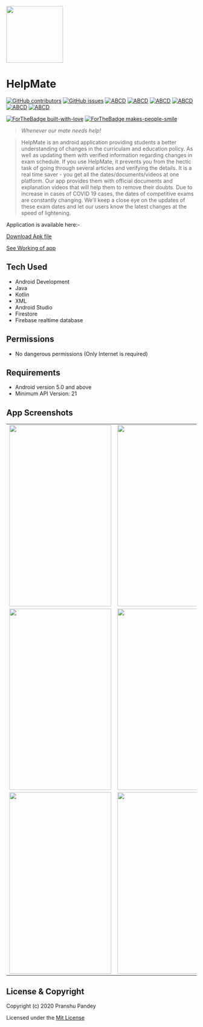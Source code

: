 

<a href="http://fvcproductions.com"><img src="https://user-images.githubusercontent.com/61552810/89718720-ba501900-d9de-11ea-8365-d0d8992f97a5.png" width="150" height="150"></a>



# HelpMate

[![GitHub contributors](https://img.shields.io/github/contributors/Naereen/StrapDown.js.svg)](https://github.com/HAC-2020/Aimers/contributors/)     [![GitHub issues](https://img.shields.io/github/issues/HAC-2020/Aimers)](https://github.com/HAC-2020/Aimers/issues/)      [![ABCD](https://img.shields.io/badge/development-passing-brightgreen)](https://img.shields.io/badge/development-passing-brightgreen) 
[![ABCD](https://img.shields.io/badge/App-Sample-yellow)](https://img.shields.io/badge/App-Sample-yellow) 
[![ABCD](https://img.shields.io/badge/repo%20size-6.02MB-blue)](https://img.shields.io/badge/repo%20size-6.02MB-blue) 
[![ABCD](https://img.shields.io/badge/Min%20API-21-blue)](https://img.shields.io/badge/Min%20API-21-blue/) 
[![ABCD](https://img.shields.io/badge/Max%20API-29-red)](https://img.shields.io/badge/Max%20API-29-red) 
[![ABCD](https://img.shields.io/badge/License-MIT%20License-orange)](https://img.shields.io/badge/License-MIT%20License-orange) <p></p>
[![ForTheBadge built-with-love](http://ForTheBadge.com/images/badges/built-with-love.svg)](https://github.com/HAC-2020/Aimers)
[![ForTheBadge makes-people-smile](http://ForTheBadge.com/images/badges/makes-people-smile.svg)](http://ForTheBadge.com)

> <i>Whenever our mate needs help!</i>

> HelpMate is an android application providing students a better understanding of changes in the curriculam and education policy. As well as updating them with verified information regarding changes in exam schedule.
If you use HelpMate, it prevents you from the hectic task of going through several articles and verifying the details. It is a real time saver - you get all the dates/documents/videos at one platform.
Our app provides them with official documents and explanation videos that will help them to remove their doubts.
Due to increase in cases of COVID 19 cases, the dates of competitive exams are constantly changing. We’ll keep a close eye on the updates of these exam dates and let our users know the latest changes at the speed of lightening. 

<p>Application is available here:-</p>
<p></p>
<p><a href="https://drive.google.com/file/d/12H5oHUxuQaRF6qEzm-NPzT__FL0wGR23/view?usp=sharing">Download Apk file</a></p>
<p><a href="https://youtu.be/oV6Coxncqgc">See Working of app</a></p>

## Tech Used

- Android Development
- Java
- Kotlin
- XML
- Android Studio
- Firestore
- Firebase realtime database


## Permissions

- No dangerous permissions (Only Internet is required)

## Requirements

- Android version 5.0 and above
- Minimum API Version: 21

## App Screenshots

<table>
  <tr>
    <td><img src="https://user-images.githubusercontent.com/61552810/89718018-8de5ce00-d9d9-11ea-8d74-aa20c6e10fb4.png" width=270 height=480></td>
    <td><img src="https://user-images.githubusercontent.com/61552810/89718030-a3f38e80-d9d9-11ea-9c23-3249f4f676f7.png" width=270 height=480></td>
    <td><img src="https://user-images.githubusercontent.com/61552810/89718043-bd94d600-d9d9-11ea-97ba-1313368d209f.png" width=270 height=480></td>
  </tr>
  <tr>
    <td><img src="https://user-images.githubusercontent.com/61552810/89718187-b3270c00-d9da-11ea-99e2-58e3ace6f953.png" width=270 height=480></td>
    <td><img src="https://user-images.githubusercontent.com/61552810/89718047-c5547a80-d9d9-11ea-98e0-a2e7f59a558a.png" width=270 height=480></td>
    <td><img src="https://user-images.githubusercontent.com/61552810/89718052-cab1c500-d9d9-11ea-8251-cc0bb0fe3137.png" width=270 height=480></td>
  </tr>
  <tr>
    <td><img src="https://user-images.githubusercontent.com/61552810/89718215-e8335e80-d9da-11ea-9d29-85352c6e730a.jpeg" width=270 height=480></td>
    <td><img src="https://user-images.githubusercontent.com/61552810/89718216-e9648b80-d9da-11ea-8dcb-53663220c614.jpeg" width=270 height=480></td>
    <td><img src="https://user-images.githubusercontent.com/61552810/89718217-e9648b80-d9da-11ea-9310-d7666e789fad.jpeg" width=270 height=480></td>
  </tr>
 </table>

## License & Copyright
Copyright (c) 2020 Pranshu Pandey

Licensed under the [Mit License](https://github.com/HAC-2020/Aimers/blob/master/License)

